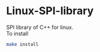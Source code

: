 # Linux-SPI-library
SPI library of C++ for linux. \
To install
```sh
make install
```
<!-- ## Reference
[Reference](Reference.md) -->